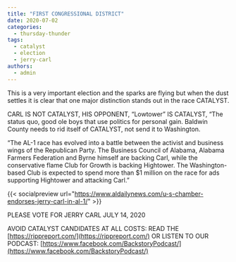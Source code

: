 ```yaml
---
title: "FIRST CONGRESSIONAL DISTRICT"
date: 2020-07-02
categories: 
  - thursday-thunder
tags: 
  - catalyst
  - election
  - jerry-carl
authors: 
  - admin
---
```


This is a very important election and the sparks are flying but when the dust settles it is clear that one major distinction stands out in the race CATALYST.

CARL IS NOT CATALYST, HIS OPPONENT, “Lowtower” IS CATALYST, “The status quo, good ole boys that use politics for personal gain. Baldwin County needs to rid itself of CATALYST, not send it to Washington.

“The AL-1 race has evolved into a battle between the activist and business wings of the Republican Party. The Business Council of Alabama, Alabama Farmers Federation and Byrne himself are backing Carl, while the conservative flame Club for Growth is backing Hightower. The Washington-based Club is expected to spend more than $1 million on the race for ads supporting Hightower and attacking Carl.”

{{< socialpreview url="https://www.aldailynews.com/u-s-chamber-endorses-jerry-carl-in-al-1/" >}}

PLEASE VOTE FOR JERRY CARL JULY 14, 2020

AVOID CATALYST CANDIDATES AT ALL COSTS: READ THE [https://rippreport.com/](https://rippreport.com/) OR LISTEN TO OUR PODCAST: [https://www.facebook.com/BackstoryPodcast/](https://www.facebook.com/BackstoryPodcast/)
